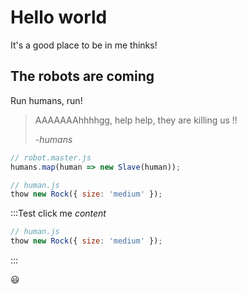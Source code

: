 # Hello world

It's a good place to be in me thinks!

## The robots are coming

Run humans, run!

> AAAAAAAhhhhgg, help help, they are killing us !!
>
> _-humans_

```js
// robot.master.js
humans.map(human => new Slave(human));
```

```js
// human.js
thow new Rock({ size: 'medium' });
```

:::Test click me _content_

```js
// human.js
thow new Rock({ size: 'medium' });
```

:::

😃
